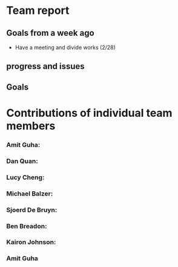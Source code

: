 # Team report

## Goals from a week ago 
- Have a meeting and divide works (2/28)

## progress and issues

## Goals


# Contributions of individual team members

### Amit Guha:

### Dan Quan:


### Lucy Cheng:

### Michael Balzer:

### Sjoerd De Bruyn:


### Ben Breadon:

### Kairon Johnson:

### Amit Guha
